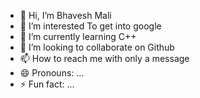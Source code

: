 - 👋 Hi, I’m Bhavesh Mali
- 👀 I’m interested To get into google
- 🌱 I’m currently learning C++
- 💞️ I’m looking to collaborate on Github
- 📫 How to reach me with only a message
- 😄 Pronouns: ...
- ⚡ Fun fact: ...

<!---
bhavesh4943/bhavesh4943 is a ✨ special ✨ repository because its `README.md` (this file) appears on your GitHub profile.
You can click the Preview link to take a look at your changes.
--->
